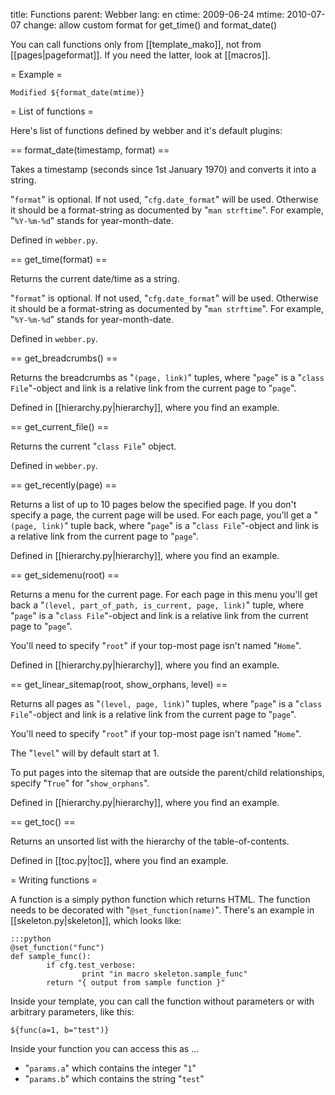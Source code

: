 title: Functions
parent: Webber
lang: en
ctime: 2009-06-24
mtime: 2010-07-07
change: allow custom format for get_time() and format_date()

You can call functions only from [[template_mako]], not from
[[pages|pageformat]]. If you need the latter, look at [[macros]].

= Example =

	Modified ${format_date(mtime)}

= List of functions =

Here's list of functions defined by webber and it's default plugins:


== format_date(timestamp, format) ==

Takes a timestamp (seconds since 1st January 1970) and converts it into
a string.

"`format`" is optional. If not used, "`cfg.date_format`" will be used.
Otherwise it should be a format-string as documented by "`man strftime`". For
example, "`%Y-%m-%d`" stands for year-month-date.

Defined in `webber.py`.


== get_time(format) ==

Returns the current date/time as a string.

"`format`" is optional. If not used, "`cfg.date_format`" will be used.
Otherwise it should be a format-string as documented by "`man strftime`". For
example, "`%Y-%m-%d`" stands for year-month-date.

Defined in `webber.py`.


== get_breadcrumbs() ==

Returns the breadcrumbs as "`(page, link)`" tuples, where "`page`" is a "`class
File`"-object and link is a relative link from the current page to "`page`".

Defined in [[hierarchy.py|hierarchy]], where you find an example.


== get_current_file() ==

Returns the current "`class File`" object.

Defined in `webber.py`.


== get_recently(page) ==

Returns a list of up to 10 pages below the specified page. If you don't
specify a page, the current page will be used. For each page, you'll get a
"`(page, link)`" tuple back, where "`page`" is a "`class File`"-object and
link is a relative link from the current page to "`page`".

Defined in [[hierarchy.py|hierarchy]], where you find an example.


== get_sidemenu(root) ==

Returns a menu for the current page. For each page in this menu you'll get
back a "`(level, part_of_path, is_current, page, link)`" tuple, where
"`page`" is a "`class File`"-object and link is a relative link from the
current page to "`page`".

You'll need to specify "`root`" if your top-most page isn't named "`Home`".

Defined in [[hierarchy.py|hierarchy]], where you find an example.


== get_linear_sitemap(root, show_orphans, level) ==

Returns all pages as "`(level, page, link)`" tuples, where "`page`" is a
"`class File`"-object and link is a relative link from the current page to
"`page`".

You'll need to specify "`root`" if your top-most page isn't named "`Home`".

The "`level`" will by default start at 1.

To put pages into the sitemap that are outside the parent/child relationships,
specify "`True`" for "`show_orphans`".

Defined in [[hierarchy.py|hierarchy]], where you find an example.

== get_toc() ==

Returns an unsorted list with the hierarchy of the table-of-contents.

Defined in [[toc.py|toc]], where you find an example.


= Writing functions =

A function is a simply python function which returns HTML. The function needs
to be decorated with "`@set_function(name)`". There's an example in
[[skeleton.py|skeleton]], which looks like:

	:::python
	@set_function("func")
	def sample_func():
	        if cfg.test_verbose:
        	        print "in macro skeleton.sample_func"
	        return "{ output from sample function }"

Inside your template, you can call the function without parameters or
with arbitrary parameters, like this:

	${func(a=1, b="test")}

Inside your function you can access this as ...

* "`params.a`" which contains the integer "`1`"
* "`params.b`" which contains the string "`test`"
